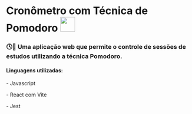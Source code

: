 # Cronômetro com Técnica de Pomodoro <img src="https://github.com/user-attachments/assets/977fe236-faab-4098-b687-06781fd853e3" width="40" height="40" />
<h3> 🕓🍅 Uma aplicação web que permite o controle de sessões de estudos utilizando a técnica Pomodoro.</h3>

<h4>Linguagens utilizadas:</h4>
<p> - Javascript</p>
<p> - React com Vite</p>
<p> - Jest</p>

